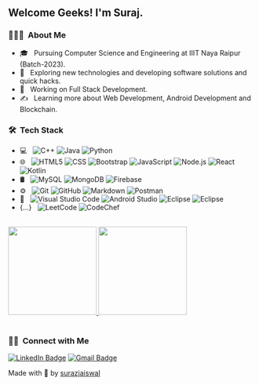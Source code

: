 <h2> Welcome Geeks! I'm Suraj.</h2>

<h3> 👨🏻‍💻 &nbsp;About Me </h3>

- 🎓 &nbsp; Pursuing Computer Science and Engineering at IIIT Naya Raipur (Batch-2023).
- 🧐 &nbsp; Exploring new technologies and developing software solutions and quick hacks.
- 💼 &nbsp; Working on Full Stack Development.
- ✍️ &nbsp; Learning more about Web Development, Android Development and Blockchain.

<h3> 🛠 &nbsp;Tech Stack</h3>

- 💻 &nbsp;
  ![C++](https://img.shields.io/badge/-C++-333333?style=flat&logo=cplusplus&logoColor=00599C)
  ![Java](https://img.shields.io/badge/-Java-333333?style=flat&logo=java)
  ![Python](https://img.shields.io/badge/-Python-333333?style=flat&logo=python&logoColor=#F4F006)
- 🌐 &nbsp;
  ![HTML5](https://img.shields.io/badge/-HTML5-333333?style=flat&logo=HTML5)
  ![CSS](https://img.shields.io/badge/-CSS-333333?style=flat&logo=CSS3&logoColor=1572B6)
  ![Bootstrap](https://img.shields.io/badge/-Bootstrap-333333?style=flat&logo=bootstrap&logoColor=563D7C)
  ![JavaScript](https://img.shields.io/badge/-JavaScript-333333?style=flat&logo=javascript)
  ![Node.js](https://img.shields.io/badge/-Node.js-333333?style=flat&logo=node.js)
  ![React](https://img.shields.io/badge/-React-333333?style=flat&logo=react)
  ![Kotlin](https://img.shields.io/badge/-Kotlin-333333?style=flat&logo=kotlin)
- 🛢 &nbsp;
  ![MySQL](https://img.shields.io/badge/-MySQL-333333?style=flat&logo=mysql)
  ![MongoDB](https://img.shields.io/badge/-MongoDB-333333?style=flat&logo=mongodb)
  ![Firebase](https://img.shields.io/badge/-Firebase-333333?style=flat&logo=firebase)
- ⚙️ &nbsp;
  ![Git](https://img.shields.io/badge/-Git-333333?style=flat&logo=git)
  ![GitHub](https://img.shields.io/badge/-GitHub-333333?style=flat&logo=github)
  ![Markdown](https://img.shields.io/badge/-Markdown-333333?style=flat&logo=markdown)
  ![Postman](https://img.shields.io/badge/-Postman-333333?style=flat&logo=postman)
- 🔧 &nbsp;
  ![Visual Studio Code](https://img.shields.io/badge/-Visual%20Studio%20Code-333333?style=flat&logo=visual-studio-code&logoColor=007ACC)
  ![Android Studio](https://img.shields.io/badge/-Android%20Studio-333333?style=flat&logo=androidstudio&logoColor=#91FB97)
  ![Eclipse](https://img.shields.io/badge/-Eclipse-333333?style=flat&logo=eclipse-ide&logoColor=2C2255)
  ![Eclipse](https://img.shields.io/badge/-Jupyter-333333?style=flat&logo=jupyter)
- {...}  &nbsp;
  ![LeetCode](https://img.shields.io/badge/-LeetCode-333333?style=flat&logo=leetcode)
  ![CodeChef](https://img.shields.io/badge/-CodeChef-333333?style=flat&logo=codechef)

<br/>

<a href="https://github.com/surazjaiswal">
  <img height="180em" src="https://github-readme-stats.vercel.app/api?username=surazjaiswal&theme=blue-green" />
  <img height="180em" src="https://github-readme-stats.vercel.app/api/top-langs/?username=surazjaiswal&theme=blue-green&layout=compact" />
</a>

<br>

<!-- <a href="https://github.com/surazjaiswal/Firebase-Video-App">
  <img align="center" src="https://github-readme-stats.vercel.app/api/pin/?username=surazjaiswal&repo=Firebase-Video-App&theme=blue-green" />
</a> -->

<br/>
<h3> 🤝🏻 &nbsp;Connect with Me </h3>

[![LinkedIn Badge](https://img.shields.io/badge/-LinkedIn-333333?style=flat-square&logo=Linkedin&logoColor=white&link=https://www.linkedin.com/in/surazjaiswal)](https://www.linkedin.com/in/surazjaiswal)
[![Gmail Badge](https://img.shields.io/badge/-Gmail-333333?style=flat-square&logo=Gmail&link=mailto:write2suraz@gmail.com)](mailto:write2suraz@gmail.com)

Made with 💙 by [surazjaiswal](https://github.com/surazjaiswal)
